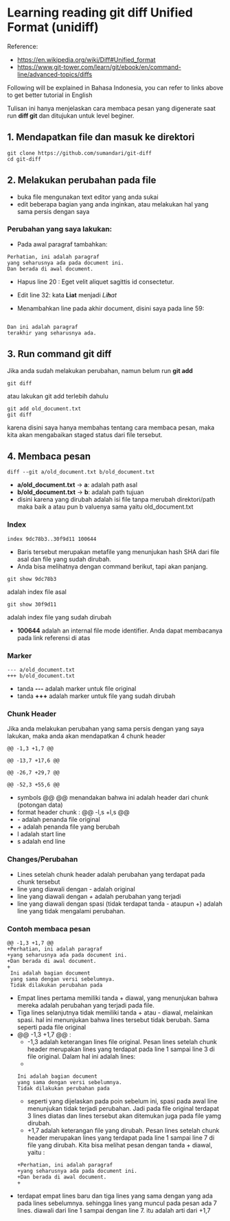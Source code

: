 # Learning reading git diff Unified Format (unidiff)

Reference: 
- https://en.wikipedia.org/wiki/Diff#Unified_format
- https://www.git-tower.com/learn/git/ebook/en/command-line/advanced-topics/diffs

Following will be explained in Bahasa Indonesia, you can refer to links above to get better tutorial in English

Tulisan ini hanya menjelaskan cara membaca pesan yang digenerate saat run **diff git** dan ditujukan untuk level beginer.

## 1. Mendapatkan file dan masuk ke direktori
```
git clone https://github.com/sumandari/git-diff
cd git-diff
```
## 2. Melakukan perubahan pada file
- buka file mengunakan text editor yang anda sukai
- edit beberapa bagian yang anda inginkan, atau melakukan hal yang sama persis dengan saya
### Perubahan yang saya lakukan:
- Pada awal paragraf tambahkan:
```
Perhatian, ini adalah paragraf
yang seharusnya ada pada document ini.
Dan berada di awal document.
```

- Hapus line 20 : Eget velit aliquet sagittis id consectetur.

- Edit line 32: kata **Liat** menjadi _Li**h**at_

- Menambahkan line pada akhir document, disini saya pada line 59:
```

Dan ini adalah paragraf
terakhir yang seharusnya ada.
```

## 3. Run command git diff
Jika anda sudah melakukan perubahan, namun belum run **git add**
```
git diff
```
atau lakukan git add terlebih dahulu
```
git add old_document.txt
git diff
```
karena disini saya hanya membahas tentang cara membaca pesan, maka kita akan mengabaikan staged status dari file tersebut.


## 4. Membaca pesan
```
diff --git a/old_document.txt b/old_document.txt
```
- **a/old_document.txt** -> **a**: adalah path asal
- **b/old_document.txt** -> **b**: adalah path tujuan
- disini karena yang dirubah adalah isi file tanpa merubah direktori/path maka baik a atau pun b valuenya sama yaitu old_document.txt

### Index
```
index 9dc78b3..30f9d11 100644
```
- Baris tersebut merupakan metafile yang menunjukan hash SHA dari file asal dan file yang sudah dirubah.
- Anda bisa melihatnya dengan command berikut, tapi akan panjang.
```
git show 9dc78b3
```
adalah index file asal
```
git show 30f9d11
```
adalah index file yang sudah dirubah
- **100644** adalah an internal file mode identifier. Anda dapat membacanya pada link referensi di atas

### Marker
```
--- a/old_document.txt
+++ b/old_document.txt
```
- tanda **---** adalah marker untuk file original
- tanda **+++** adalah marker untuk file yang sudah dirubah

### Chunk Header
Jika anda melakukan perubahan yang sama persis dengan yang saya lakukan, maka anda akan mendapatkan 4 chunk header
```
@@ -1,3 +1,7 @@
```
```
@@ -13,7 +17,6 @@
```
```
@@ -26,7 +29,7 @@
```
```
@@ -52,3 +55,6 @@
```
- symbols @@ @@ menandakan bahwa ini adalah header dari chunk (potongan data)
- format header chunk : @@ -l,s +l,s @@
- *-* adalah penanda file original
- *+* adalah penanda file yang berubah
- l adalah start line
- s adalah end line

### Changes/Perubahan
- Lines setelah chunk header adalah perubahan yang terdapat pada chunk tersebut
- line yang diawali dengan *-* adalah original
- line yang diawali dengan *+* adalah perubahan yang terjadi
- line yang diawali dengan spasi (tidak terdapat tanda - ataupun +) adalah line yang tidak mengalami perubahan.

### Contoh membaca pesan
```
@@ -1,3 +1,7 @@
+Perhatian, ini adalah paragraf
+yang seharusnya ada pada document ini.
+Dan berada di awal document.
+
 Ini adalah bagian document
 yang sama dengan versi sebelumnya.
 Tidak dilakukan perubahan pada
```
- Empat lines pertama memiliki tanda + diawal, yang menunjukan bahwa mereka adalah perubahan yang terjadi pada file.
- Tiga lines selanjutnya tidak memiliki tanda + atau - diawal, melainkan spasi. hal ini menunjukan bahwa lines tersebut tidak berubah. Sama seperti pada file original
- @@ -1,3 +1,7 @@ : 
  - -1,3 adalah keterangan lines file original. Pesan lines setelah chunk header merupakan lines yang terdapat pada line 1 sampai line 3 di file original. Dalam hal ini adalah lines:
  - 
  ```
  Ini adalah bagian document
  yang sama dengan versi sebelumnya.
  Tidak dilakukan perubahan pada
  ```
  - seperti yang dijelaskan pada poin sebelum ini, spasi pada awal line menunjukan tidak terjadi perubahan. Jadi pada file original terdapat 3 lines diatas dan lines tersebut akan ditemukan juga pada file yamg dirubah.
  - +1,7 adalah keterangan file yang dirubah. Pesan lines setelah chunk header merupakan lines yang terdapat pada line 1 sampai line 7 di file yang dirubah. Kita bisa melihat pesan dengan tanda + diawal, yaitu :
  ```
  +Perhatian, ini adalah paragraf
  +yang seharusnya ada pada document ini.
  +Dan berada di awal document.
  +
  ```
 - terdapat empat lines baru dan tiga lines yang sama dengan yang ada pada lines sebelumnya. sehingga lines yang muncul pada pesan ada 7 lines. diawali dari line 1 sampai dengan line 7. itu adalah arti dari +1,7
